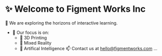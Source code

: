 # ✨ Welcome to Figment Works Inc
🔭 We are exploring the horizons of interactive learning.
- 📐 Our focus is on:
  - 🧊 3D Printing
  - 🥽 Mixed Reality
  - 🤖 Artifical Intelligence
📫 Contact us at hello@figmentworks.com ...
